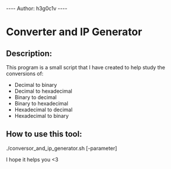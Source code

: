---- Author: h3g0c1v ----
# Converter and IP Generator
## Description:
This program is a small script that I have created to help study the conversions of:

- Decimal to binary
- Decimal to hexadecimal
- Binary to decimal
- Binary to hexadecimal
- Hexadecimal to decimal
- Hexadecimal to binary

## How to use this tool:

./conversor_and_ip_generator.sh [-parameter]

I hope it helps you <3
